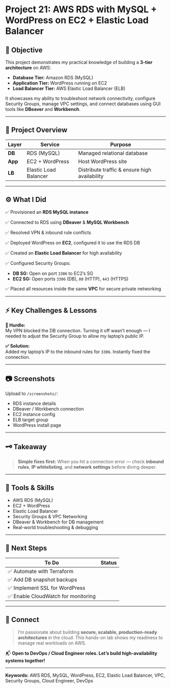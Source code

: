 # Project 21: AWS RDS with MySQL + WordPress on EC2 + Elastic Load Balancer

## 🎯 Objective

This project demonstrates my practical knowledge of building a **3-tier architecture** on AWS:
- **Database Tier:** Amazon RDS (MySQL)
- **Application Tier:** WordPress running on EC2
- **Load Balancer Tier:** AWS Elastic Load Balancer (ELB)

It showcases my ability to troubleshoot network connectivity, configure Security Groups, manage VPC settings, and connect databases using GUI tools like **DBeaver** and **Workbench**.

---

## 📌 Project Overview

| Layer | Service | Purpose |
|-------|---------|---------|
| **DB** | RDS (MySQL) | Managed relational database |
| **App** | EC2 + WordPress | Host WordPress site |
| **LB** | Elastic Load Balancer | Distribute traffic & ensure high availability |

---

## ⚙️ What I Did

✅ Provisioned an **RDS MySQL instance**

✅ Connected to RDS using **DBeaver** & **MySQL Workbench**

✅ Resolved VPN & inbound rule conflicts

✅ Deployed WordPress on **EC2**, configured it to use the RDS DB

✅ Created an **Elastic Load Balancer** for high availability

✅ Configured Security Groups:
- **DB SG:** Open on port `3306` to EC2’s SG
- **EC2 SG:** Open ports `3306` (DB), `80` (HTTP), `443` (HTTPS)

✅ Placed all resources inside the same **VPC** for secure private networking

---

## ⚡ Key Challenges & Lessons

**🚫 Hurdle:**  
My VPN blocked the DB connection. Turning it off wasn’t enough — I needed to adjust the Security Group to allow my laptop’s public IP.

**✅ Solution:**  
Added my laptop’s IP to the inbound rules for `3306`. Instantly fixed the connection.

---

## 📷 Screenshots

Upload to `/screenshots/`:
- RDS instance details
- DBeaver / Workbench connection
- EC2 instance config
- ELB target group
- WordPress install page

---

## 🗝️ Takeaway

> **Simple fixes first:** When you hit a connection error — check **inbound rules**, **IP whitelisting**, and **network settings** before diving deeper.

---

## 🧰 Tools & Skills

- AWS RDS (MySQL)
- EC2 + WordPress
- Elastic Load Balancer
- Security Groups & VPC Networking
- DBeaver & Workbench for DB management
- Real-world troubleshooting & debugging

---

## 🚀 Next Steps

| To Do | Status |
|-------|--------|
| ✅ Automate with Terraform |
| ✅ Add DB snapshot backups |
| ✅ Implement SSL for WordPress |
| ✅ Enable CloudWatch for monitoring |

---

## 🤝 Connect

> I’m passionate about building **secure, scalable, production-ready architectures** in the cloud. This hands-on lab shows my readiness to manage real workloads on AWS.

📬 **Open to DevOps / Cloud Engineer roles. Let’s build high-availability systems together!**

---

**Keywords:** AWS RDS, MySQL, WordPress, EC2, Elastic Load Balancer, VPC, Security Groups, Cloud Engineer, DevOps

